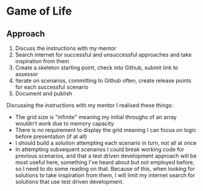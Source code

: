 # Game of Life

## Approach
1. Discuss the instructions with my mentor
1. Search internet for successful and unsuccessful approaches and take inspiration from them
1. Create a skeleton starting point, check into Github, submit link to assessor
1. Iterate on scenarios, committing to Github often, create release points for each successful scenario
1. Document and publish

Discussing the instructions with my mentor I realised these things:
- The grid size is "infinite" meaning my initial throughs of an array wouldn't work due to memory capacity
- There is no requirement to display the grid meaning I can focus on logic before presentation (if at all)
- I should build a solution attempting each scenario in turn, not all at once
- In attempting subsequent scenarios I could break working code for previous scenarios, and that a test driven development approach will be most useful here, something I've heard about but not employed before, so I need to do some reading on that. Because of this, when looking for solutions to take inspiration from them, I will limit my internet search for solutions that use test driven development.